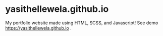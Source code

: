 
# yasithellewela.github.io
My portfolio website made using HTML, SCSS, and Javascript!
See demo https://yasithellewela.github.io .
